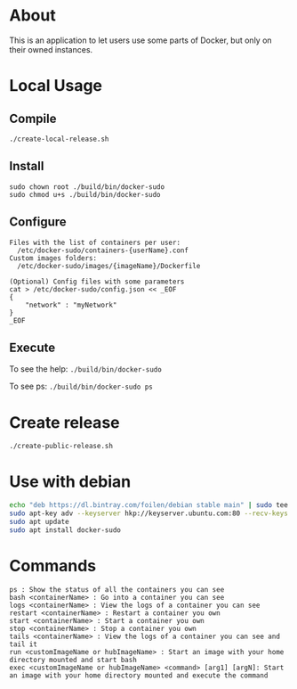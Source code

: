 # About

This is an application to let users use some parts of Docker, but only on their owned instances.

# Local Usage


## Compile

`./create-local-release.sh` 

## Install

```
sudo chown root ./build/bin/docker-sudo
sudo chmod u+s ./build/bin/docker-sudo
```

## Configure

```
Files with the list of containers per user:
  /etc/docker-sudo/containers-{userName}.conf
Custom images folders:
  /etc/docker-sudo/images/{imageName}/Dockerfile

(Optional) Config files with some parameters
cat > /etc/docker-sudo/config.json << _EOF
{
	"network" : "myNetwork"
}
_EOF
```

## Execute

To see the help:
`./build/bin/docker-sudo`

To see ps:
`./build/bin/docker-sudo ps`

# Create release

`./create-public-release.sh`

# Use with debian

```bash
echo "deb https://dl.bintray.com/foilen/debian stable main" | sudo tee /etc/apt/sources.list.d/foilen.list
sudo apt-key adv --keyserver hkp://keyserver.ubuntu.com:80 --recv-keys 379CE192D401AB61
sudo apt update
sudo apt install docker-sudo
```

# Commands

```
ps : Show the status of all the containers you can see
bash <containerName> : Go into a container you can see
logs <containerName> : View the logs of a container you can see
restart <containerName> : Restart a container you own
start <containerName> : Start a container you own
stop <containerName> : Stop a container you own
tails <containerName> : View the logs of a container you can see and tail it
run <customImageName or hubImageName> : Start an image with your home directory mounted and start bash
exec <customImageName or hubImageName> <command> [arg1] [argN]: Start an image with your home directory mounted and execute the command
```
